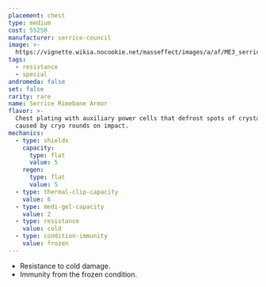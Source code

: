 ```yaml
---
placement: chest
type: medium
cost: 55250
manufacturer: serrice-council
image: >-
  https://vignette.wikia.nocookie.net/masseffect/images/a/af/ME3_serrice_council_chest.png/revision/latest/scale-to-width-down/100?cb=20120310234621
tags:
  - resistance
  - special
andromeda: false
set: false
rarity: rare
name: Serrice Rimebane Armor
flavor: >-
  Chest plating with auxiliary power cells that defrost spots of crystalline ice
  caused by cryo rounds on impact.
mechanics:
  - type: shields
    capacity:
      type: flat
      value: 5
    regen:
      type: flat
      value: 5
  - type: thermal-clip-capacity
    value: 6
  - type: medi-gel-capacity
    value: 2
  - type: resistance
    value: cold
  - type: condition-immunity
    value: frozen
---
```

- Resistance to cold damage.
- Immunity from the frozen condition.
